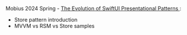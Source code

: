 Mobius 2024 Spring - [The Evolution of SwiftUI Presentational Patterns
](https://mobiusconf.com/talks/e032eb7711714fbeb17099861ead895a/): 
- Store pattern introduction
- MVVM vs RSM vs Store samples 
